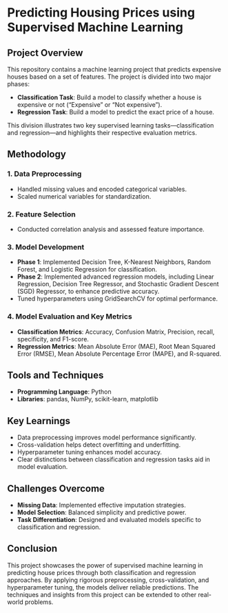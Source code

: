 # Predicting Housing Prices using Supervised Machine Learning

## Project Overview

This repository contains a machine learning project that predicts expensive houses based on a set of features. The project is divided into two major phases:

- **Classification Task**: Build a model to classify whether a house is expensive or not (“Expensive” or “Not expensive”).
- **Regression Task**: Build a model to predict the exact price of a house.

This division illustrates two key supervised learning tasks—classification and regression—and highlights their respective evaluation metrics.

## Methodology

### 1. Data Preprocessing

- Handled missing values and encoded categorical variables.
- Scaled numerical variables for standardization.

### 2. Feature Selection

- Conducted correlation analysis and assessed feature importance.

### 3. Model Development

- **Phase 1**: Implemented Decision Tree, K-Nearest Neighbors, Random Forest, and Logistic Regression for classification.
- **Phase 2**: Implemented advanced regression models, including Linear Regression, Decision Tree Regressor, and Stochastic Gradient Descent (SGD) Regressor, to enhance predictive accuracy.
- Tuned hyperparameters using GridSearchCV for optimal performance.

### 4. Model Evaluation and Key Metrics

- **Classification Metrics**: Accuracy, Confusion Matrix, Precision, recall, specificity, and F1-score.
- **Regression Metrics**: Mean Absolute Error (MAE), Root Mean Squared Error (RMSE), Mean Absolute Percentage Error (MAPE), and R-squared.

## Tools and Techniques

- **Programming Language**: Python
- **Libraries**: pandas, NumPy, scikit-learn, matplotlib

## Key Learnings

- Data preprocessing improves model performance significantly.
- Cross-validation helps detect overfitting and underfitting.
- Hyperparameter tuning enhances model accuracy.
- Clear distinctions between classification and regression tasks aid in model evaluation.

## Challenges Overcome

- **Missing Data**: Implemented effective imputation strategies.
- **Model Selection**: Balanced simplicity and predictive power.
- **Task Differentiation**: Designed and evaluated models specific to classification and regression.

## Conclusion

This project showcases the power of supervised machine learning in predicting house prices through both classification and regression approaches. By applying rigorous preprocessing, cross-validation, and hyperparameter tuning, the models deliver reliable predictions. The techniques and insights from this project can be extended to other real-world problems.
